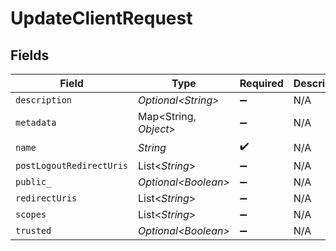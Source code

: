 # UpdateClientRequest


## Fields

| Field                    | Type                     | Required                 | Description              |
| ------------------------ | ------------------------ | ------------------------ | ------------------------ |
| `description`            | *Optional\<String>*      | :heavy_minus_sign:       | N/A                      |
| `metadata`               | Map\<String, *Object*>   | :heavy_minus_sign:       | N/A                      |
| `name`                   | *String*                 | :heavy_check_mark:       | N/A                      |
| `postLogoutRedirectUris` | List\<*String*>          | :heavy_minus_sign:       | N/A                      |
| `public_`                | *Optional\<Boolean>*     | :heavy_minus_sign:       | N/A                      |
| `redirectUris`           | List\<*String*>          | :heavy_minus_sign:       | N/A                      |
| `scopes`                 | List\<*String*>          | :heavy_minus_sign:       | N/A                      |
| `trusted`                | *Optional\<Boolean>*     | :heavy_minus_sign:       | N/A                      |